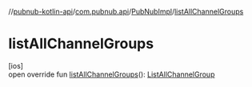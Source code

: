 //[pubnub-kotlin-api](../../../index.md)/[com.pubnub.api](../index.md)/[PubNubImpl](index.md)/[listAllChannelGroups](list-all-channel-groups.md)

# listAllChannelGroups

[ios]\
open override fun [listAllChannelGroups](list-all-channel-groups.md)(): [ListAllChannelGroup](../../com.pubnub.api.endpoints.channel_groups/-list-all-channel-group/index.md)
